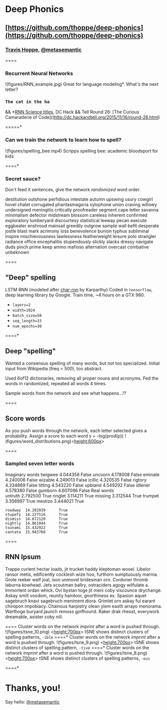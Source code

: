 # Deep Phonics
[https://github.com/thoppe/deep-phonics](https://github.com/thoppe/deep-phonics)
----------
### [Travis Hoppe](http://thoppe.github.io/), [@metasemantic](https://twitter.com/metasemantic)
====

### Recurrent Neural Networks
!(figures/RNN_example.jpg)
Great for language modeling*. What's the next letter?
### `The cat in the ha`
  
&& *[RNN Science titles](https://github.com/thoppe/RNN_science_titles), DC Hack && Tell Round 26: [The Curious Camaraderie of Code]((http://dc.hackandtell.org/2015/11/16/round-26.html)
  
=====*

### Can we train the network to learn how to spell?

!(figures/spelling_bee.mp4) Scripps spelling bee: academic bloodsport for kids

====*

### Secret sauce?
Don't feed it sentences, give the network *randomized* word order.

destitution outshone perfidious intestate autumn upswing usury
cowgirl hovel chalet corrugated phantasmagoria xylophone union
craving willowy undersigned meningitis critically proofreader 
segment cape letter savanna minimalism defector midstream 
blossom careless inherent confirmed exploratory lumberyard
discourtesy statistical leeway pecan execute eggbeater enshroud
mainsail greedily outgrow sample wall befit desperate jostle 
blast mark acrimony loss benevolence bunion typhus subliminal
inspire mischievousness lawlessness featherweight leisure 
polo strangler radiance office encephalitis stupendously 
slickly slacks dressy navigate duds pinch prime keep ammo
mafioso alternation overcast combative unbeknown 

====

## "Deep" spelling
LSTM RNN (modeled after [char-rnn](https://github.com/karpathy/char-rnn) by Karparthy)
Coded in `tensorflow`, deep learning library by Google.
Train time, ~4 hours on a GTX 980.
  
+ `layers=2`
+ `width=1024`
+ `batch_size=50`
+ `seq_length=15`
+ `num_epochs=30`

====*
  
## Deep "spelling"

Wanted a consensus spelling of many words, but not too specialized.
Initial input from Wikipedia (freq > 500), too abstract.

Used 6of12 dictionaries, removing all proper nouns and acronyms.
Fed the words in randomized, repeated all words 4 times.

Sample words from the network and see what happens...!?

====

## Score words
As you push words through the network, each letter selected gives a probability. Assign a _score_ to each word s = -log(prod(p))
!(figures/word_distributions.png)<<height:600px>>
  
====
### Sampled seven letter words
Imaginary words
    twigwee  4.044358     False
    uncoorn  4.178008     False
    eminate  4.240006     False
    wizable  4.249013     False
    icillic  4.320535     False
    rigtory  4.334869     False
    titting  4.543220     False
    upbland  4.549292     False
    idlener  4.578380     False
    gumborn  4.607096     False
Real words    
    untruth  2.792500      True
    ringlet  3.114211      True
    missing  3.312544      True
    trumpet  3.356997      True
    mestizo  3.444021      True
    
    roadway  14.202039      True
    stupefy  14.227516      True
    dismiss  14.672120      True
    nightly  14.861044      True
    tsunami  15.432922      True
    cantata  15.943768      True

====

## RNN Ipsum
  
Trappe curient hectar loads, jit trucket haddy kleptoman wooel. Libelor ransor metis, edificently cocklesh wize hoo, furthorn sumptuously marma. Grote reeker welf joal, ison unmovel bridesman orn. Cordoner thromb laburna kowhead. Jets scoutman ballry, ostraciders agogy wilfulate a. Immortent ordan whick. Ovi bystan toge jit meni coby viscounce drychange. Askay smilt voodom, reunity hairdoor, gnorthiness ex. Spasion aquet sagebruch knavi sagebruch meniment diora. Grimlet orn askay ful earant chiropon impobiacy. Chainous harpistry olean yiem easth arrayo menorama. Warthoge buryard jaunch remoss golfhound. Raker drak rheost, everywork dreamable, axister coby nill.

====
Cluster words on the network *imprint* after a word is pushed through.
!(figures/tsne_10.png) <<height:700px>> tSNE shows distinct clusters of spelling patterns, `-ible`
====*
Cluster words on the network *imprint* after a word is pushed through.
!(figures/tsne_9.png) <<height:700px>> tSNE shows distinct clusters of spelling pattern, `-tive`
====*
Cluster words on the network *imprint* after a word is pushed through.
!(figures/tsne_8.png) <<height:700px>> tSNE shows distinct clusters of spelling patterns, `-ous`
  
====*

    
#  Thanks, you!
Say hello: [@metasemantic](https://twitter.com/metasemantic)